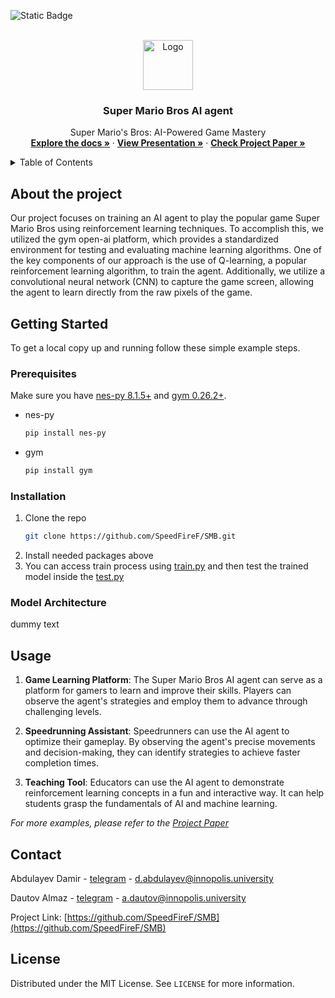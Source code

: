 ![Static Badge](https://img.shields.io/badge/LICENSE-MIT-green?link=https%3A%2F%2Fgithub.com%2FSpeedFireF%2FSMB%2Fblob%2Fmain%2FLICENSE)

<!-- PROJECT LOGO -->
<br />
<div align="center">
  <a href="https://github.com/othneildrew/Best-README-Template">
    <img src="https://cdn-icons-png.flaticon.com/512/550/550507.png" alt="Logo" width="80" height="80">
  </a>

  <h3 align="center">Super Mario Bros AI agent</h3>

  <p align="center">
    Super Mario's Bros: AI-Powered Game Mastery
    <br />
    <a href="https://github.com/SpeedFireF/SMB"><strong>Explore the docs »</strong></a>
     ·
    <a href="https://docs.google.com/presentation/d/15U_vOCyh78EYBQvJfUNhZv5bmPlUOVv3yguzTn1xpCE/edit#slide=id.gace710277d_0_491"><strong>View Presentation »</strong></a>
     ·
    <a href="https://drive.google.com/file/d/1C3u76hoq-7fqbN1T6aOajf9SB4nmE7sR/view?usp=sharing"><strong>Check Project Paper »</strong></a>
    <br />
  </p>
  </p>
</div>

<!-- TABLE OF CONTENTS -->
<details>
  <summary>Table of Contents</summary>
  <ol>
    <li>
      <a href="#about-the-project">About The Project</a>
    </li>
    <li>
      <a href="#getting-started">Getting Started</a>
      <ul>
        <li><a href="#prerequisites">Prerequisites</a></li>
        <li><a href="#installation">Installation</a></li>
      </ul>
    </li>
    <li><a href="#model-architecture">Model Architecture</a></li>
    <li><a href="#usage">Usage</a></li>
    <li><a href="#contact">Contact</a></li>
     <li><a href="#license">License</a></li>
  </ol>
</details>

## About the project

Our project focuses on training an AI agent to play the popular game Super Mario Bros using reinforcement learning techniques. 
To accomplish this, we utilized the gym open-ai platform, which provides a standardized environment for testing and evaluating machine learning algorithms. One of the key components of our approach is the use of Q-learning, a popular reinforcement learning algorithm, to train the agent. Additionally, we utilize a convolutional neural network (CNN) to capture the game screen, allowing the agent to learn directly from the raw pixels of the game.

<!-- GETTING STARTED -->
## Getting Started

To get a local copy up and running follow these simple example steps.

### Prerequisites

Make sure you have [nes-py 8.1.5+](https://pypi.org/project/nes-py/) and [gym 0.26.2+](https://pypi.org/project/gym/#history).
* nes-py
  ```sh
  pip install nes-py
  ```
* gym
  ```sh
  pip install gym
  ```
### Installation

1. Clone the repo
   ```sh
   git clone https://github.com/SpeedFireF/SMB.git
   ```
2. Install needed packages above
3. You can access train process using [train.py](https://github.com/SpeedFireF/SMB/blob/main/train.py) and then test the trained model inside the [test.py](https://github.com/SpeedFireF/SMB/blob/main/test.py)

### Model Architecture
dummy text

<!-- USAGE EXAMPLES -->
## Usage

1. **Game Learning Platform**: The Super Mario Bros AI agent can serve as a platform for gamers to learn and improve their skills. Players can observe the agent's strategies and employ them to advance through challenging levels.

2. **Speedrunning Assistant**: Speedrunners can use the AI agent to optimize their gameplay. By observing the agent's precise movements and decision-making, they can identify strategies to achieve faster completion times.

3. **Teaching Tool**: Educators can use the AI agent to demonstrate reinforcement learning concepts in a fun and interactive way. It can help students grasp the fundamentals of AI and machine learning.

_For more examples, please refer to the [Project Paper](https://drive.google.com/file/d/1C3u76hoq-7fqbN1T6aOajf9SB4nmE7sR/view?usp=sharing)_

<!-- CONTACT -->
## Contact

Abdulayev Damir - [telegram](https://t.me/SpeedFireF) - d.abdulayev@innopolis.university

Dautov Almaz - [telegram](https://t.me/hir0t) - a.dautov@innopolis.university

Project Link: [https://github.com/SpeedFireF/SMB](https://github.com/SpeedFireF/SMB)

<!-- LICENSE -->
## License
Distributed under the MIT License. See `LICENSE` for more information.
